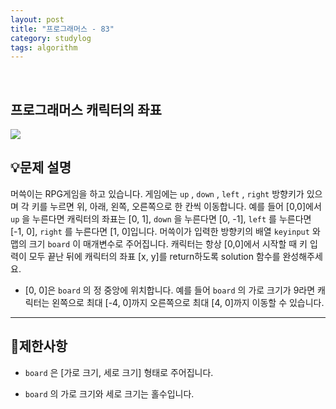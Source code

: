```yaml
---
layout: post
title: "프로그래머스 - 83"
category: studylog
tags: algorithm
---
```


<br>

## 프로그래머스 캐릭터의 좌표


![](https://velog.velcdn.com/images/dlsdud9098/post/e1464da6-734f-4172-a5d3-8df73b71a328/image.png)
## 💡문제 설명
머쓱이는 RPG게임을 하고 있습니다. 게임에는 ```up```
, ```down```
, ```left```
, ```right```
 방향키가 있으며 각 키를 누르면 위, 아래, 왼쪽, 오른쪽으로 한 칸씩 이동합니다. 예를 들어 [0,0]에서 ```up```
을 누른다면 캐릭터의 좌표는 [0, 1], ```down```
을 누른다면 [0, -1], ```left```
를 누른다면 [-1, 0], ```right```
를 누른다면 [1, 0]입니다. 머쓱이가 입력한 방향키의 배열 ```keyinput```
와 맵의 크기 ```board```
이 매개변수로 주어집니다. 캐릭터는 항상 [0,0]에서 시작할 때 키 입력이 모두 끝난 뒤에 캐릭터의 좌표 [x, y]를 return하도록 solution 함수를 완성해주세요.


* [0, 0]은 ```board```
의 정 중앙에 위치합니다. 예를 들어 ```board```
의 가로 크기가 9라면 캐릭터는 왼쪽으로 최대 [-4, 0]까지 오른쪽으로 최대 [4, 0]까지 이동할 수 있습니다.




---




## 🚫제한사항


* ```board```
은 [가로 크기, 세로 크기] 형태로 주어집니다.




* ```board```
의 가로 크기와 세로 크기는 홀수입니다.
